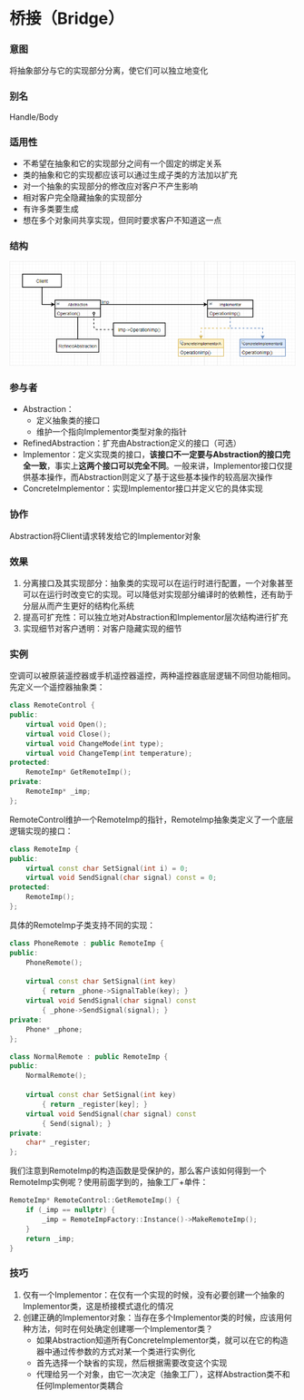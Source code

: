# 桥接（Bridge）

### 意图

将抽象部分与它的实现部分分离，使它们可以独立地变化

### 别名

Handle/Body

### 适用性

- 不希望在抽象和它的实现部分之间有一个固定的绑定关系
- 类的抽象和它的实现都应该可以通过生成子类的方法加以扩充
- 对一个抽象的实现部分的修改应对客户不产生影响
- 相对客户完全隐藏抽象的实现部分
- 有许多类要生成
- 想在多个对象间共享实现，但同时要求客户不知道这一点

### 结构

![avatar](image/桥接结构图.png)

### 参与者

- Abstraction：
  - 定义抽象类的接口
  - 维护一个指向Implementor类型对象的指针
- RefinedAbstraction：扩充由Abstraction定义的接口（可选）
- Implementor：定义实现类的接口，**该接口不一定要与Abstraction的接口完全一致**，事实上**这两个接口可以完全不同**。一般来讲，Implementor接口仅提供基本操作，而Abstraction则定义了基于这些基本操作的较高层次操作
- ConcreteImplementor：实现Implementor接口并定义它的具体实现

### 协作

Abstraction将Client请求转发给它的Implementor对象

### 效果

1. 分离接口及其实现部分：抽象类的实现可以在运行时进行配置，一个对象甚至可以在运行时改变它的实现。可以降低对实现部分编译时的依赖性，还有助于分层从而产生更好的结构化系统
2. 提高可扩充性：可以独立地对Abstraction和Implementor层次结构进行扩充
3. 实现细节对客户透明：对客户隐藏实现的细节

### 实例

空调可以被原装遥控器或手机遥控器遥控，两种遥控器底层逻辑不同但功能相同。先定义一个遥控器抽象类：

```c++
class RemoteControl {	
public:
    virtual void Open();
    virtual void Close();
    virtual void ChangeMode(int type);
    virtual void ChangeTemp(int temperature);
protected:
    RemoteImp* GetRemoteImp();
private:
    RemoteImp* _imp;
};
```

RemoteControl维护一个RemoteImp的指针，RemoteImp抽象类定义了一个底层逻辑实现的接口：

```c++
class RemoteImp {
public:
    virtual const char SetSignal(int i) = 0;
    virtual void SendSignal(char signal) const = 0;
protected:
    RemoteImp();
};
```

具体的RemoteImp子类支持不同的实现：

```c++
class PhoneRemote : public RemoteImp {
public:
    PhoneRemote();
    
    virtual const char SetSignal(int key)
    	{ return _phone->SignalTable(key); }
    virtual void SendSignal(char signal) const
    	{ _phone->SendSignal(signal); }
private:
    Phone* _phone;
};
```

```c++
class NormalRemote : public RemoteImp {
public:
    NormalRemote();
    
    virtual const char SetSignal(int key)
    	{ return _register[key]; }
    virtual void SendSignal(char signal) const
    	{ Send(signal); }
private:
    char* _register;
};
```

我们注意到RemoteImp的构造函数是受保护的，那么客户该如何得到一个RemoteImp实例呢？使用前面学到的，抽象工厂+单件：

```c++
RemoteImp* RemoteControl::GetRemoteImp() {
    if (_imp == nullptr) {
        _imp = RemoteImpFactory::Instance()->MakeRemoteImp();
    }
    return _imp;
}
```

### 技巧

1. 仅有一个Implementor：在仅有一个实现的时候，没有必要创建一个抽象的Implementor类，这是桥接模式退化的情况
2. 创建正确的Implementor对象：当存在多个Implementor类的时候，应该用何种方法，何时在何处确定创建哪一个Implementor类？
   - 如果Abstraction知道所有ConcreteImplementor类，就可以在它的构造器中通过传参数的方式对某一个类进行实例化
   - 首先选择一个缺省的实现，然后根据需要改变这个实现
   - 代理给另一个对象，由它一次决定（抽象工厂），这样Abstraction类不和任何Implementor类耦合

